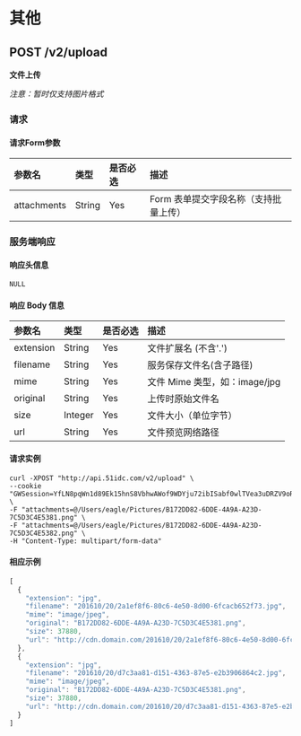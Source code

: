 # 其他

<!-- toc -->

## POST /v2/upload

**文件上传**

*注意：暂时仅支持图片格式*

### 请求

#### 请求Form参数

|参数名 | 类型 | 是否必选 | 描述 |
| :-- | :-- | :-- | :-- |
| attachments | String | Yes | Form 表单提交字段名称（支持批量上传）|

### 服务端响应

#### 响应头信息

`NULL`

#### 响应 Body 信息

|参数名 | 类型 | 是否必选 | 描述 |
| :-- | :-- | :-- | :-- |
| extension | String | Yes | 文件扩展名 (不含'.') |
| filename | String | Yes | 服务保存文件名(含子路径)|
| mime | String|Yes | 文件 Mime 类型，如：image/jpg|
| original | String | Yes | 上传时原始文件名 |
| size | Integer | Yes | 文件大小（单位字节） |
| url | String | Yes | 文件预览网络路径|

#### 请求实例

```
curl -XPOST "http://api.51idc.com/v2/upload" \
--cookie "GWSession=YfLN8pqWn1d89Ek15hnS8VbhwAWof9WDYju72ibISabf0wlTVea3uDRZV9oRvuty" \
-F "attachments=@/Users/eagle/Pictures/B172DD82-6DDE-4A9A-A23D-7C5D3C4E5381.png" \
-F "attachments=@/Users/eagle/Pictures/B172DD82-6DDE-4A9A-A23D-7C5D3C4E5382.png" \
-H "Content-Type: multipart/form-data"
```

#### 相应示例

```js
[
  {
    "extension": "jpg",
    "filename": "201610/20/2a1ef8f6-80c6-4e50-8d00-6fcacb652f73.jpg",
    "mime": "image/jpeg",
    "original": "B172DD82-6DDE-4A9A-A23D-7C5D3C4E5381.png",
    "size": 37880,
    "url": "http://cdn.domain.com/201610/20/2a1ef8f6-80c6-4e50-8d00-6fcacb652f73.jpg"
  },
  {
    "extension": "jpg",
    "filename": "201610/20/d7c3aa81-d151-4363-87e5-e2b3906864c2.jpg",
    "mime": "image/jpeg",
    "original": "B172DD82-6DDE-4A9A-A23D-7C5D3C4E5381.png",
    "size": 37880,
    "url": "http://cdn.domain.com/201610/20/d7c3aa81-d151-4363-87e5-e2b3906864c2.jpg"
  }
]
```
